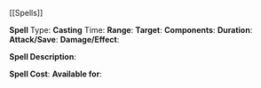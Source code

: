 [[Spells]]

**Spell** Type: 
**Casting** Time:
**Range**:
**Target**:
**Components**:
**Duration**:
**Attack/Save**:
**Damage/Effect**:

**Spell Description**: 
	

**Spell Cost**:
**Available for**: